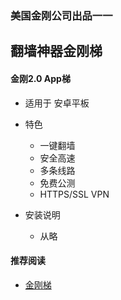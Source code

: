 ### 美国金刚公司出品一一
## 翻墙神器金刚梯
#### 金刚2.0 App梯
- 适用于 安卓平板

- 特色
  - 一键翻墙
  - 安全高速 
  - 多条线路 
  - 免费公测 
  - HTTPS/SSL VPN

- 安装说明
  - 从略



#### 推荐阅读
- [金刚梯](https://a2zitpro.github.io/web/dlb)
